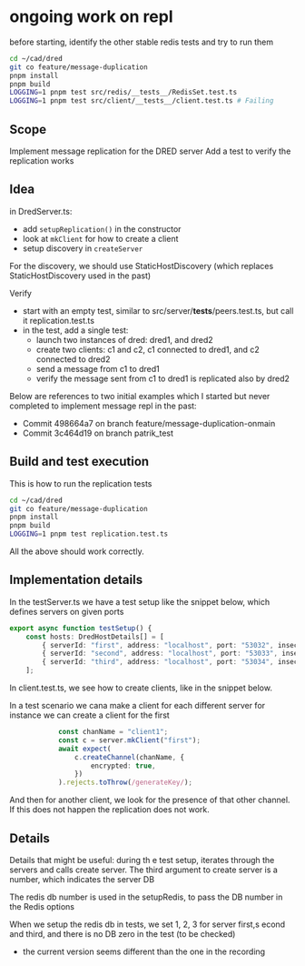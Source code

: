 # ongoing work on repl

before starting, identify the other stable redis tests and try to run them

```bash
cd ~/cad/dred
git co feature/message-duplication
pnpm install
pnpm build
LOGGING=1 pnpm test src/redis/__tests__/RedisSet.test.ts
LOGGING=1 pnpm test src/client/__tests__/client.test.ts # Failing
```

## Scope

Implement message replication for the DRED server
Add a test to verify the replication works

## Idea

in DredServer.ts:

- add `setupReplication()` in the constructor
- look at `mkClient` for how to create a client
- setup discovery in `createServer`

For the discovery, we should use StaticHostDiscovery (which replaces StaticHostDiscovery used in the past)

Verify

- start with an empty test, similar to src/server/__tests__/peers.test.ts, but call it replication.test.ts
- in the test, add a single test: 
  - launch two instances of dred: dred1, and dred2 
  - create two clients: c1 and c2, c1 connected to dred1, and c2 connected to dred2
  - send a message from c1 to dred1
  - verify the message sent from c1 to dred1 is replicated also by dred2

Below are references to two initial examples which I started but never completed to implement message repl in the past:
- Commit 498664a7 on branch feature/message-duplication-onmain
- Commit 3c464d19 on branch patrik_test

## Build and test execution

This is how to run the replication tests

```bash
cd ~/cad/dred
git co feature/message-duplication
pnpm install
pnpm build
LOGGING=1 pnpm test replication.test.ts    
```

All the above should work correctly.


## Implementation details

In the testServer.ts we have a test setup like the snippet below, which defines servers on given ports

```typescript
export async function testSetup() {
    const hosts: DredHostDetails[] = [
        { serverId: "first", address: "localhost", port: "53032", insecure: true },
        { serverId: "second", address: "localhost", port: "53033", insecure: true },
        { serverId: "third", address: "localhost", port: "53034", insecure: true },
    ];
```

In client.test.ts, we see how to create clients, like in the snippet below.

In a test scenario we cana make a client for each different server for instance we can create a client for the first  

```typescript
            const chanName = "client1";
            const c = server.mkClient("first");
            await expect(
                c.createChannel(chanName, {
                    encrypted: true,
                })
            ).rejects.toThrow(/generateKey/);
```

And then for another client, we look for the presence of that other channel. If this does not happen the replication does not work. 


## Details

Details that might be useful: during th e test setup, iterates through the servers and calls create server. 
The third argument to create server is a number, which indicates the server DB

The redis db number is used in the setupRedis, to pass the DB number in the Redis options

When we setup the redis db in tests, we set 1, 2, 3 for server first,s econd and third, and there is no DB zero in the test (to be checked)

- the current version seems different than the one in the recording 

